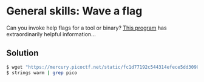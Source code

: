 # General skills: Wave a flag
Can you invoke help flags for a tool or binary? [This program](https://mercury.picoctf.net/static/fc1d77192c544314efece5dd309092e3/warm) has extraordinarily helpful information...

## Solution
```bash
$ wget "https://mercury.picoctf.net/static/fc1d77192c544314efece5dd309092e3/warm"
$ strings warm | grep pico
```